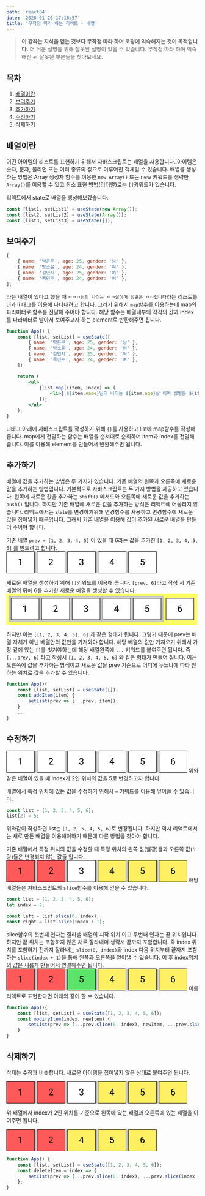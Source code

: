 ```yaml
---
path: 'react04'
date: '2020-01-26 17:16:57'
title: '무작정 따라 하는 리액트 - 배열'
---
```


> **이 강좌는 지식을 얻는 것보다 무작정 따라 하며 코딩에 익숙해지는 것이 목적입니다.** 더 쉬운 설명을 위해 잘못된 설명이 있을 수 있습니다. 무작정 따라 하며 익숙해진 뒤 잘못된 부분들을 찾아보세요.

## 목차

1. [배열이란](#배열이란)
2. [보여주기](#보여주기)
3. [추가하기](#추가하기)
4. [수정하기](#수정하기)
5. [삭제하기](#삭제하기)

## 배열이란

어떤 아이템의 리스트를 표현하기 위해서 자바스크립트는 배열을 사용합니다. 아이템은 숫자, 문자, 불리언 또는 여러 종류의 값으로 이루어진 객체일 수 있습니다. 배열을 생성하는 방법은 Array 생성자 함수를 이용한 `new Array()` 또는 new 키워드를 생략한 `Array()`를 이용할 수 있고 최소 표현 방법(리터럴)로는 `[]`키워드가 있습니다.

리액트에서 state로 배열을 생성해보겠습니다.

```javascript
const [list1, setList1] = useState(new Array());
const [list2, setList2] = useState(Array());
const [list3, setList3] = useState([]);
```

## 보여주기

```javascript
[
    { name: '박은우', age: 25, gender: '남' },
    { name: '방소윤', age: 24, gender: '여' },
    { name: '김민지', age: 25, gender: '여' },
    { name: '목민주', age: 24, gender: '여' },
];
```

라는 배열이 있다고 했을 때 `ㅁㅁㅁ님의 나이는 ㅁㅁ살이며 성별은 ㅁㅁ입니다`라는 리스트를 ul과 li 태그를 이용해 나타내려고 합니다. 그러기 위해서 `map`함수를 이용하는데 map의 파라미터로 함수를 전달해 주어야 합니다. 해당 함수는 배열내부의 각각의 값과 index를 파라미터로 받아서 보여주고자 하는 element로 반환해주면 됩니다.

```jsx
function App() {
    const [list, setList] = useState([
        { name: '박은우', age: 25, gender: '남' },
        { name: '방소윤', age: 24, gender: '여' },
        { name: '김민지', age: 25, gender: '여' },
        { name: '목민주', age: 24, gender: '여' },
    ]);

    return (
        <ul>
            {list.map((item, index) => (
                <li>{`${item.name}님의 나이는 ${item.age}살 이며 성별은 ${item.gender}자입니다.`}</li>
            ))}
        </ul>
    );
}
```

ul태그 아래에 자바스크립트를 작성하기 위해 `{}`를 사용하고 list에 map함수를 작성해줍니다. map에게 전달하는 함수는 배열을 순서대로 순회하며 item과 index를 전달해 줍니다. 이를 이용해 element를 만들어서 반환해주면 됩니다.

## 추가하기

배열에 값을 추가하는 방법은 두 가지가 있습니다. 기존 배열의 왼쪽과 오른쪽에 새로운 값을 추가하는 방법입니다. 기본적으로 자바스크립트는 두 가지 방법을 제공하고 있습니다. 왼쪽에 새로운 값을 추가하는 `shift()` 메서드와 오른쪽에 새로운 값을 추가하는 `push()` 입니다. 하지만 기존 배열에 새로운 값을 추가하는 방식은 리액트에 어울리지 않습니다. 리액트에서는 state를 변경하기위해 변경함수를 사용하고 변경함수에 새로운 값을 집어넣기 때문입니다. 그래서 기존 배열을 이용해 값이 추가된 새로운 배열을 만들어 주어야 합니다.

기존 배열 `prev = [1, 2, 3, 4, 5]` 이 있을 때 6라는 값을 추가한 `[1, 2, 3, 4, 5, 6]` 를 만드려고 합니다.
<svg width="394" height="57" viewBox="0 0 394 57" fill="none" xmlns="http://www.w3.org/2000/svg">
<rect width="394" height="57" fill="#C4C4C4"/>
<rect x="0.5" y="0.5" width="73" height="56" fill="white" stroke="black"/>
<path d="M38.543 36H36.3633V21.5508L31.9922 23.1562V21.1875L38.2031 18.8555H38.543V36Z" fill="black"/>
<rect x="80.5" y="0.5" width="73" height="56" fill="white" stroke="black"/>
<path d="M122.598 36H111.418V34.4414L117.324 27.8789C118.199 26.8867 118.801 26.082 119.129 25.4648C119.465 24.8398 119.633 24.1953 119.633 23.5312C119.633 22.6406 119.363 21.9102 118.824 21.3398C118.285 20.7695 117.566 20.4844 116.668 20.4844C115.59 20.4844 114.75 20.793 114.148 21.4102C113.555 22.0195 113.258 22.8711 113.258 23.9648H111.09C111.09 22.3945 111.594 21.125 112.602 20.1562C113.617 19.1875 114.973 18.7031 116.668 18.7031C118.254 18.7031 119.508 19.1211 120.43 19.957C121.352 20.7852 121.812 21.8906 121.812 23.2734C121.812 24.9531 120.742 26.9531 118.602 29.2734L114.031 34.2305H122.598V36Z" fill="black"/>
<rect x="160.5" y="0.5" width="73" height="56" fill="white" stroke="black"/>
<path d="M194.57 26.4141H196.199C197.223 26.3984 198.027 26.1289 198.613 25.6055C199.199 25.082 199.492 24.375 199.492 23.4844C199.492 21.4844 198.496 20.4844 196.504 20.4844C195.566 20.4844 194.816 20.7539 194.254 21.293C193.699 21.8242 193.422 22.5312 193.422 23.4141H191.254C191.254 22.0625 191.746 20.9414 192.73 20.0508C193.723 19.1523 194.98 18.7031 196.504 18.7031C198.113 18.7031 199.375 19.1289 200.289 19.9805C201.203 20.832 201.66 22.0156 201.66 23.5312C201.66 24.2734 201.418 24.9922 200.934 25.6875C200.457 26.3828 199.805 26.9023 198.977 27.2461C199.914 27.543 200.637 28.0352 201.145 28.7227C201.66 29.4102 201.918 30.25 201.918 31.2422C201.918 32.7734 201.418 33.9883 200.418 34.8867C199.418 35.7852 198.117 36.2344 196.516 36.2344C194.914 36.2344 193.609 35.8008 192.602 34.9336C191.602 34.0664 191.102 32.9219 191.102 31.5H193.281C193.281 32.3984 193.574 33.1172 194.16 33.6562C194.746 34.1953 195.531 34.4648 196.516 34.4648C197.562 34.4648 198.363 34.1914 198.918 33.6445C199.473 33.0977 199.75 32.3125 199.75 31.2891C199.75 30.2969 199.445 29.5352 198.836 29.0039C198.227 28.4727 197.348 28.1992 196.199 28.1836H194.57V26.4141Z" fill="black"/>
<rect x="240.5" y="0.5" width="73" height="56" fill="white" stroke="black"/>
<path d="M280.57 30.2695H282.938V32.0391H280.57V36H278.391V32.0391H270.621V30.7617L278.262 18.9375H280.57V30.2695ZM273.082 30.2695H278.391V21.9023L278.133 22.3711L273.082 30.2695Z" fill="black"/>
<rect x="320.5" y="0.5" width="73" height="56" fill="white" stroke="black"/>
<path d="M352.414 27.4453L353.281 18.9375H362.023V20.9414H355.121L354.605 25.5938C355.441 25.1016 356.391 24.8555 357.453 24.8555C359.008 24.8555 360.242 25.3711 361.156 26.4023C362.07 27.4258 362.527 28.8125 362.527 30.5625C362.527 32.3203 362.051 33.707 361.098 34.7227C360.152 35.7305 358.828 36.2344 357.125 36.2344C355.617 36.2344 354.387 35.8164 353.434 34.9805C352.48 34.1445 351.938 32.9883 351.805 31.5117H353.855C353.988 32.4883 354.336 33.2266 354.898 33.7266C355.461 34.2188 356.203 34.4648 357.125 34.4648C358.133 34.4648 358.922 34.1211 359.492 33.4336C360.07 32.7461 360.359 31.7969 360.359 30.5859C360.359 29.4453 360.047 28.5312 359.422 27.8438C358.805 27.1484 357.98 26.8008 356.949 26.8008C356.004 26.8008 355.262 27.0078 354.723 27.4219L354.148 27.8906L352.414 27.4453Z" fill="black"/>
</svg>

새로운 배열을 생성하기 위해 `[]`키워드를 이용해 줍니다. `[prev, 6]`라고 작성 시 기존 배열의 뒤에 6를 추가한 새로운 배열을 생성할 수 있습니다.
<svg width="501" height="81" viewBox="0 0 501 81" fill="none" xmlns="http://www.w3.org/2000/svg">
<rect width="501" height="81" fill="#FCFF60"/>
<rect x="6" y="5" width="406" height="69" fill="#C4C4C4"/>
<rect x="12.5" y="11.5" width="73" height="56" fill="white" stroke="black"/>
<path d="M50.543 47H48.3633V32.5508L43.9922 34.1562V32.1875L50.2031 29.8555H50.543V47Z" fill="black"/>
<rect x="92.5" y="11.5" width="73" height="56" fill="white" stroke="black"/>
<path d="M134.598 47H123.418V45.4414L129.324 38.8789C130.199 37.8867 130.801 37.082 131.129 36.4648C131.465 35.8398 131.633 35.1953 131.633 34.5312C131.633 33.6406 131.363 32.9102 130.824 32.3398C130.285 31.7695 129.566 31.4844 128.668 31.4844C127.59 31.4844 126.75 31.793 126.148 32.4102C125.555 33.0195 125.258 33.8711 125.258 34.9648H123.09C123.09 33.3945 123.594 32.125 124.602 31.1562C125.617 30.1875 126.973 29.7031 128.668 29.7031C130.254 29.7031 131.508 30.1211 132.43 30.957C133.352 31.7852 133.812 32.8906 133.812 34.2734C133.812 35.9531 132.742 37.9531 130.602 40.2734L126.031 45.2305H134.598V47Z" fill="black"/>
<rect x="172.5" y="11.5" width="73" height="56" fill="white" stroke="black"/>
<path d="M206.57 37.4141H208.199C209.223 37.3984 210.027 37.1289 210.613 36.6055C211.199 36.082 211.492 35.375 211.492 34.4844C211.492 32.4844 210.496 31.4844 208.504 31.4844C207.566 31.4844 206.816 31.7539 206.254 32.293C205.699 32.8242 205.422 33.5312 205.422 34.4141H203.254C203.254 33.0625 203.746 31.9414 204.73 31.0508C205.723 30.1523 206.98 29.7031 208.504 29.7031C210.113 29.7031 211.375 30.1289 212.289 30.9805C213.203 31.832 213.66 33.0156 213.66 34.5312C213.66 35.2734 213.418 35.9922 212.934 36.6875C212.457 37.3828 211.805 37.9023 210.977 38.2461C211.914 38.543 212.637 39.0352 213.145 39.7227C213.66 40.4102 213.918 41.25 213.918 42.2422C213.918 43.7734 213.418 44.9883 212.418 45.8867C211.418 46.7852 210.117 47.2344 208.516 47.2344C206.914 47.2344 205.609 46.8008 204.602 45.9336C203.602 45.0664 203.102 43.9219 203.102 42.5H205.281C205.281 43.3984 205.574 44.1172 206.16 44.6562C206.746 45.1953 207.531 45.4648 208.516 45.4648C209.562 45.4648 210.363 45.1914 210.918 44.6445C211.473 44.0977 211.75 43.3125 211.75 42.2891C211.75 41.2969 211.445 40.5352 210.836 40.0039C210.227 39.4727 209.348 39.1992 208.199 39.1836H206.57V37.4141Z" fill="black"/>
<rect x="252.5" y="11.5" width="73" height="56" fill="white" stroke="black"/>
<path d="M292.57 41.2695H294.938V43.0391H292.57V47H290.391V43.0391H282.621V41.7617L290.262 29.9375H292.57V41.2695ZM285.082 41.2695H290.391V32.9023L290.133 33.3711L285.082 41.2695Z" fill="black"/>
<rect x="332.5" y="11.5" width="73" height="56" fill="white" stroke="black"/>
<path d="M364.414 38.4453L365.281 29.9375H374.023V31.9414H367.121L366.605 36.5938C367.441 36.1016 368.391 35.8555 369.453 35.8555C371.008 35.8555 372.242 36.3711 373.156 37.4023C374.07 38.4258 374.527 39.8125 374.527 41.5625C374.527 43.3203 374.051 44.707 373.098 45.7227C372.152 46.7305 370.828 47.2344 369.125 47.2344C367.617 47.2344 366.387 46.8164 365.434 45.9805C364.48 45.1445 363.938 43.9883 363.805 42.5117H365.855C365.988 43.4883 366.336 44.2266 366.898 44.7266C367.461 45.2188 368.203 45.4648 369.125 45.4648C370.133 45.4648 370.922 45.1211 371.492 44.4336C372.07 43.7461 372.359 42.7969 372.359 41.5859C372.359 40.4453 372.047 39.5312 371.422 38.8438C370.805 38.1484 369.98 37.8008 368.949 37.8008C368.004 37.8008 367.262 38.0078 366.723 38.4219L366.148 38.8906L364.414 38.4453Z" fill="black"/>
<rect x="418.5" y="11.5" width="73" height="56" fill="white" stroke="black"/>
<path d="M457.926 29.9258V31.7656H457.527C455.84 31.7969 454.496 32.2969 453.496 33.2656C452.496 34.2344 451.918 35.5977 451.762 37.3555C452.66 36.3242 453.887 35.8086 455.441 35.8086C456.926 35.8086 458.109 36.332 458.992 37.3789C459.883 38.4258 460.328 39.7773 460.328 41.4336C460.328 43.1914 459.848 44.5977 458.887 45.6523C457.934 46.707 456.652 47.2344 455.043 47.2344C453.41 47.2344 452.086 46.6094 451.07 45.3594C450.055 44.1016 449.547 42.4844 449.547 40.5078V39.6758C449.547 36.5352 450.215 34.1367 451.551 32.4805C452.895 30.8164 454.891 29.9648 457.539 29.9258H457.926ZM455.078 37.6133C454.336 37.6133 453.652 37.8359 453.027 38.2812C452.402 38.7266 451.969 39.2852 451.727 39.957V40.7539C451.727 42.1602 452.043 43.293 452.676 44.1523C453.309 45.0117 454.098 45.4414 455.043 45.4414C456.02 45.4414 456.785 45.082 457.34 44.3633C457.902 43.6445 458.184 42.7031 458.184 41.5391C458.184 40.3672 457.898 39.4219 457.328 38.7031C456.766 37.9766 456.016 37.6133 455.078 37.6133Z" fill="black"/>
</svg>

하지만 이는 `[[1, 2, 3, 4, 5], 6]` 과 같은 형태가 됩니다. 그렇기 때문에 prev는 배열 자체가 아닌 배열안의 값만을 가져와야 합니다. 해당 배열의 값만 가져오기 위해서 가장 겉에 있는 `[]`를 벗겨야하는데 해당 배열왼쪽에 `...` 키워드를 붙여주면 됩니다. 즉 `[...prev, 6]` 라고 작성시 `[1, 2, 3, 4, 5, 6]` 와 같은 형태가 만들어 집니다. 이는 오른쪽에 값을 추가하는 방식이고 새로운 값을 prev 기준으로 어디에 두느냐에 따라 원하는 위치로 값을 추가할 수 있습니다.

```javascript
function App(){
    const [list, setList] = useState([]);
    const addItem(item) {
        setList(prev => [...prev, item]);
    }
    ...
}
```

## 수정하기

<svg width="474" height="57" viewBox="0 0 474 57" fill="none" xmlns="http://www.w3.org/2000/svg">
<rect width="474" height="57" fill="#C4C4C4"/>
<rect x="0.5" y="0.5" width="73" height="56" fill="white" stroke="black"/>
<path d="M38.543 36H36.3633V21.5508L31.9922 23.1562V21.1875L38.2031 18.8555H38.543V36Z" fill="black"/>
<rect x="80.5" y="0.5" width="73" height="56" fill="white" stroke="black"/>
<path d="M122.598 36H111.418V34.4414L117.324 27.8789C118.199 26.8867 118.801 26.082 119.129 25.4648C119.465 24.8398 119.633 24.1953 119.633 23.5312C119.633 22.6406 119.363 21.9102 118.824 21.3398C118.285 20.7695 117.566 20.4844 116.668 20.4844C115.59 20.4844 114.75 20.793 114.148 21.4102C113.555 22.0195 113.258 22.8711 113.258 23.9648H111.09C111.09 22.3945 111.594 21.125 112.602 20.1562C113.617 19.1875 114.973 18.7031 116.668 18.7031C118.254 18.7031 119.508 19.1211 120.43 19.957C121.352 20.7852 121.812 21.8906 121.812 23.2734C121.812 24.9531 120.742 26.9531 118.602 29.2734L114.031 34.2305H122.598V36Z" fill="black"/>
<rect x="160.5" y="0.5" width="73" height="56" fill="white" stroke="black"/>
<path d="M194.57 26.4141H196.199C197.223 26.3984 198.027 26.1289 198.613 25.6055C199.199 25.082 199.492 24.375 199.492 23.4844C199.492 21.4844 198.496 20.4844 196.504 20.4844C195.566 20.4844 194.816 20.7539 194.254 21.293C193.699 21.8242 193.422 22.5312 193.422 23.4141H191.254C191.254 22.0625 191.746 20.9414 192.73 20.0508C193.723 19.1523 194.98 18.7031 196.504 18.7031C198.113 18.7031 199.375 19.1289 200.289 19.9805C201.203 20.832 201.66 22.0156 201.66 23.5312C201.66 24.2734 201.418 24.9922 200.934 25.6875C200.457 26.3828 199.805 26.9023 198.977 27.2461C199.914 27.543 200.637 28.0352 201.145 28.7227C201.66 29.4102 201.918 30.25 201.918 31.2422C201.918 32.7734 201.418 33.9883 200.418 34.8867C199.418 35.7852 198.117 36.2344 196.516 36.2344C194.914 36.2344 193.609 35.8008 192.602 34.9336C191.602 34.0664 191.102 32.9219 191.102 31.5H193.281C193.281 32.3984 193.574 33.1172 194.16 33.6562C194.746 34.1953 195.531 34.4648 196.516 34.4648C197.562 34.4648 198.363 34.1914 198.918 33.6445C199.473 33.0977 199.75 32.3125 199.75 31.2891C199.75 30.2969 199.445 29.5352 198.836 29.0039C198.227 28.4727 197.348 28.1992 196.199 28.1836H194.57V26.4141Z" fill="black"/>
<rect x="240.5" y="0.5" width="73" height="56" fill="white" stroke="black"/>
<path d="M280.57 30.2695H282.938V32.0391H280.57V36H278.391V32.0391H270.621V30.7617L278.262 18.9375H280.57V30.2695ZM273.082 30.2695H278.391V21.9023L278.133 22.3711L273.082 30.2695Z" fill="black"/>
<rect x="320.5" y="0.5" width="73" height="56" fill="white" stroke="black"/>
<path d="M352.414 27.4453L353.281 18.9375H362.023V20.9414H355.121L354.605 25.5938C355.441 25.1016 356.391 24.8555 357.453 24.8555C359.008 24.8555 360.242 25.3711 361.156 26.4023C362.07 27.4258 362.527 28.8125 362.527 30.5625C362.527 32.3203 362.051 33.707 361.098 34.7227C360.152 35.7305 358.828 36.2344 357.125 36.2344C355.617 36.2344 354.387 35.8164 353.434 34.9805C352.48 34.1445 351.938 32.9883 351.805 31.5117H353.855C353.988 32.4883 354.336 33.2266 354.898 33.7266C355.461 34.2188 356.203 34.4648 357.125 34.4648C358.133 34.4648 358.922 34.1211 359.492 33.4336C360.07 32.7461 360.359 31.7969 360.359 30.5859C360.359 29.4453 360.047 28.5312 359.422 27.8438C358.805 27.1484 357.98 26.8008 356.949 26.8008C356.004 26.8008 355.262 27.0078 354.723 27.4219L354.148 27.8906L352.414 27.4453Z" fill="black"/>
<rect x="400.5" y="0.5" width="73" height="56" fill="white" stroke="black"/>
<path d="M439.926 18.9258V20.7656H439.527C437.84 20.7969 436.496 21.2969 435.496 22.2656C434.496 23.2344 433.918 24.5977 433.762 26.3555C434.66 25.3242 435.887 24.8086 437.441 24.8086C438.926 24.8086 440.109 25.332 440.992 26.3789C441.883 27.4258 442.328 28.7773 442.328 30.4336C442.328 32.1914 441.848 33.5977 440.887 34.6523C439.934 35.707 438.652 36.2344 437.043 36.2344C435.41 36.2344 434.086 35.6094 433.07 34.3594C432.055 33.1016 431.547 31.4844 431.547 29.5078V28.6758C431.547 25.5352 432.215 23.1367 433.551 21.4805C434.895 19.8164 436.891 18.9648 439.539 18.9258H439.926ZM437.078 26.6133C436.336 26.6133 435.652 26.8359 435.027 27.2812C434.402 27.7266 433.969 28.2852 433.727 28.957V29.7539C433.727 31.1602 434.043 32.293 434.676 33.1523C435.309 34.0117 436.098 34.4414 437.043 34.4414C438.02 34.4414 438.785 34.082 439.34 33.3633C439.902 32.6445 440.184 31.7031 440.184 30.5391C440.184 29.3672 439.898 28.4219 439.328 27.7031C438.766 26.9766 438.016 26.6133 437.078 26.6133Z" fill="black"/>
</svg>
위와 같은 배열이 있을 때 index가 2인 위치의 값을 5로 변경하고자 합니다.

배열에서 특정 위치에 있는 값을 수정하기 위해서 `=` 키워드를 이용해 덮어쓸 수 있습니다.

```javascript
const list = [1, 2, 3, 4, 5, 6];
list[2] = 5;
```

위와같이 작성하면 list는 `[1, 2, 5, 4, 5, 6]`로 변경됩니다. 하지만 역시 리액트에서는 새로 만든 배열을 이용해야하기 때문에 다른 방법을 찾아야 합니다.

기존 배열에서 특정 위치의 값을 수정할 때 특정 위치의 왼쪽 값(빨강)들과 오른쪽 값(노랑)들은 변경되지 않는 값들 입니다.
<svg width="474" height="57" viewBox="0 0 474 57" fill="none" xmlns="http://www.w3.org/2000/svg">
<rect width="474" height="57" fill="#C4C4C4"/>
<rect x="0.5" y="0.5" width="73" height="56" fill="#FF5959" stroke="black"/>
<path d="M38.543 36H36.3633V21.5508L31.9922 23.1562V21.1875L38.2031 18.8555H38.543V36Z" fill="black"/>
<rect x="80.5" y="0.5" width="73" height="56" fill="#FF5959" stroke="black"/>
<path d="M122.598 36H111.418V34.4414L117.324 27.8789C118.199 26.8867 118.801 26.082 119.129 25.4648C119.465 24.8398 119.633 24.1953 119.633 23.5312C119.633 22.6406 119.363 21.9102 118.824 21.3398C118.285 20.7695 117.566 20.4844 116.668 20.4844C115.59 20.4844 114.75 20.793 114.148 21.4102C113.555 22.0195 113.258 22.8711 113.258 23.9648H111.09C111.09 22.3945 111.594 21.125 112.602 20.1562C113.617 19.1875 114.973 18.7031 116.668 18.7031C118.254 18.7031 119.508 19.1211 120.43 19.957C121.352 20.7852 121.812 21.8906 121.812 23.2734C121.812 24.9531 120.742 26.9531 118.602 29.2734L114.031 34.2305H122.598V36Z" fill="black"/>
<rect x="160.5" y="0.5" width="73" height="56" fill="white" stroke="black"/>
<path d="M194.57 26.4141H196.199C197.223 26.3984 198.027 26.1289 198.613 25.6055C199.199 25.082 199.492 24.375 199.492 23.4844C199.492 21.4844 198.496 20.4844 196.504 20.4844C195.566 20.4844 194.816 20.7539 194.254 21.293C193.699 21.8242 193.422 22.5312 193.422 23.4141H191.254C191.254 22.0625 191.746 20.9414 192.73 20.0508C193.723 19.1523 194.98 18.7031 196.504 18.7031C198.113 18.7031 199.375 19.1289 200.289 19.9805C201.203 20.832 201.66 22.0156 201.66 23.5312C201.66 24.2734 201.418 24.9922 200.934 25.6875C200.457 26.3828 199.805 26.9023 198.977 27.2461C199.914 27.543 200.637 28.0352 201.145 28.7227C201.66 29.4102 201.918 30.25 201.918 31.2422C201.918 32.7734 201.418 33.9883 200.418 34.8867C199.418 35.7852 198.117 36.2344 196.516 36.2344C194.914 36.2344 193.609 35.8008 192.602 34.9336C191.602 34.0664 191.102 32.9219 191.102 31.5H193.281C193.281 32.3984 193.574 33.1172 194.16 33.6562C194.746 34.1953 195.531 34.4648 196.516 34.4648C197.562 34.4648 198.363 34.1914 198.918 33.6445C199.473 33.0977 199.75 32.3125 199.75 31.2891C199.75 30.2969 199.445 29.5352 198.836 29.0039C198.227 28.4727 197.348 28.1992 196.199 28.1836H194.57V26.4141Z" fill="black"/>
<rect x="240.5" y="0.5" width="73" height="56" fill="#FFEF62" stroke="black"/>
<path d="M280.57 30.2695H282.938V32.0391H280.57V36H278.391V32.0391H270.621V30.7617L278.262 18.9375H280.57V30.2695ZM273.082 30.2695H278.391V21.9023L278.133 22.3711L273.082 30.2695Z" fill="black"/>
<rect x="320.5" y="0.5" width="73" height="56" fill="#FFEF62" stroke="black"/>
<path d="M352.414 27.4453L353.281 18.9375H362.023V20.9414H355.121L354.605 25.5938C355.441 25.1016 356.391 24.8555 357.453 24.8555C359.008 24.8555 360.242 25.3711 361.156 26.4023C362.07 27.4258 362.527 28.8125 362.527 30.5625C362.527 32.3203 362.051 33.707 361.098 34.7227C360.152 35.7305 358.828 36.2344 357.125 36.2344C355.617 36.2344 354.387 35.8164 353.434 34.9805C352.48 34.1445 351.938 32.9883 351.805 31.5117H353.855C353.988 32.4883 354.336 33.2266 354.898 33.7266C355.461 34.2188 356.203 34.4648 357.125 34.4648C358.133 34.4648 358.922 34.1211 359.492 33.4336C360.07 32.7461 360.359 31.7969 360.359 30.5859C360.359 29.4453 360.047 28.5312 359.422 27.8438C358.805 27.1484 357.98 26.8008 356.949 26.8008C356.004 26.8008 355.262 27.0078 354.723 27.4219L354.148 27.8906L352.414 27.4453Z" fill="black"/>
<rect x="400.5" y="0.5" width="73" height="56" fill="#FFEF62" stroke="black"/>
<path d="M439.926 18.9258V20.7656H439.527C437.84 20.7969 436.496 21.2969 435.496 22.2656C434.496 23.2344 433.918 24.5977 433.762 26.3555C434.66 25.3242 435.887 24.8086 437.441 24.8086C438.926 24.8086 440.109 25.332 440.992 26.3789C441.883 27.4258 442.328 28.7773 442.328 30.4336C442.328 32.1914 441.848 33.5977 440.887 34.6523C439.934 35.707 438.652 36.2344 437.043 36.2344C435.41 36.2344 434.086 35.6094 433.07 34.3594C432.055 33.1016 431.547 31.4844 431.547 29.5078V28.6758C431.547 25.5352 432.215 23.1367 433.551 21.4805C434.895 19.8164 436.891 18.9648 439.539 18.9258H439.926ZM437.078 26.6133C436.336 26.6133 435.652 26.8359 435.027 27.2812C434.402 27.7266 433.969 28.2852 433.727 28.957V29.7539C433.727 31.1602 434.043 32.293 434.676 33.1523C435.309 34.0117 436.098 34.4414 437.043 34.4414C438.02 34.4414 438.785 34.082 439.34 33.3633C439.902 32.6445 440.184 31.7031 440.184 30.5391C440.184 29.3672 439.898 28.4219 439.328 27.7031C438.766 26.9766 438.016 26.6133 437.078 26.6133Z" fill="black"/>
</svg>
해당 배열들은 자바스크립트의 `slice`함수를 이용해 얻을 수 있습니다.

```javascript
const list = [1, 2, 3, 4, 5, 6];
let index = 2;

const left = list.slice(0, index);
const right = list.slice(index + 1);
```

slice함수의 첫번째 인자는 잘라낼 배열의 시작 위치 이고 두번째 인자는 끝 위치입니다. 하지만 끝 위치는 포함하지 않은 채로 잘라내며 생략시 끝까지 포함합니다. 즉 index 위치를 포함하기 전까지 잘라내는 `slice(0, index)`와 index 다음 위치부터 끝까지 포함하는 `slice(index + 1)`을 통해 왼쪽과 오른쪽을 얻어낼 수 있습니다. 이 후 index위치의 값은 새롭게 만들어서 연결해주면 됩니다.
<svg width="474" height="57" viewBox="0 0 474 57" fill="none" xmlns="http://www.w3.org/2000/svg">
<rect width="474" height="57" fill="#C4C4C4"/>
<rect x="0.5" y="0.5" width="73" height="56" fill="#FF5959" stroke="black"/>
<path d="M38.543 36H36.3633V21.5508L31.9922 23.1562V21.1875L38.2031 18.8555H38.543V36Z" fill="black"/>
<rect x="80.5" y="0.5" width="73" height="56" fill="#FF5959" stroke="black"/>
<path d="M122.598 36H111.418V34.4414L117.324 27.8789C118.199 26.8867 118.801 26.082 119.129 25.4648C119.465 24.8398 119.633 24.1953 119.633 23.5312C119.633 22.6406 119.363 21.9102 118.824 21.3398C118.285 20.7695 117.566 20.4844 116.668 20.4844C115.59 20.4844 114.75 20.793 114.148 21.4102C113.555 22.0195 113.258 22.8711 113.258 23.9648H111.09C111.09 22.3945 111.594 21.125 112.602 20.1562C113.617 19.1875 114.973 18.7031 116.668 18.7031C118.254 18.7031 119.508 19.1211 120.43 19.957C121.352 20.7852 121.812 21.8906 121.812 23.2734C121.812 24.9531 120.742 26.9531 118.602 29.2734L114.031 34.2305H122.598V36Z" fill="black"/>
<rect x="160.5" y="0.5" width="73" height="56" fill="#5CE369" stroke="black"/>
<path d="M192.414 27.4453L193.281 18.9375H202.023V20.9414H195.121L194.605 25.5938C195.441 25.1016 196.391 24.8555 197.453 24.8555C199.008 24.8555 200.242 25.3711 201.156 26.4023C202.07 27.4258 202.527 28.8125 202.527 30.5625C202.527 32.3203 202.051 33.707 201.098 34.7227C200.152 35.7305 198.828 36.2344 197.125 36.2344C195.617 36.2344 194.387 35.8164 193.434 34.9805C192.48 34.1445 191.938 32.9883 191.805 31.5117H193.855C193.988 32.4883 194.336 33.2266 194.898 33.7266C195.461 34.2188 196.203 34.4648 197.125 34.4648C198.133 34.4648 198.922 34.1211 199.492 33.4336C200.07 32.7461 200.359 31.7969 200.359 30.5859C200.359 29.4453 200.047 28.5312 199.422 27.8438C198.805 27.1484 197.98 26.8008 196.949 26.8008C196.004 26.8008 195.262 27.0078 194.723 27.4219L194.148 27.8906L192.414 27.4453Z" fill="black"/>
<rect x="240.5" y="0.5" width="73" height="56" fill="#FFEF62" stroke="black"/>
<path d="M280.57 30.2695H282.938V32.0391H280.57V36H278.391V32.0391H270.621V30.7617L278.262 18.9375H280.57V30.2695ZM273.082 30.2695H278.391V21.9023L278.133 22.3711L273.082 30.2695Z" fill="black"/>
<rect x="320.5" y="0.5" width="73" height="56" fill="#FFEF62" stroke="black"/>
<path d="M352.414 27.4453L353.281 18.9375H362.023V20.9414H355.121L354.605 25.5938C355.441 25.1016 356.391 24.8555 357.453 24.8555C359.008 24.8555 360.242 25.3711 361.156 26.4023C362.07 27.4258 362.527 28.8125 362.527 30.5625C362.527 32.3203 362.051 33.707 361.098 34.7227C360.152 35.7305 358.828 36.2344 357.125 36.2344C355.617 36.2344 354.387 35.8164 353.434 34.9805C352.48 34.1445 351.938 32.9883 351.805 31.5117H353.855C353.988 32.4883 354.336 33.2266 354.898 33.7266C355.461 34.2188 356.203 34.4648 357.125 34.4648C358.133 34.4648 358.922 34.1211 359.492 33.4336C360.07 32.7461 360.359 31.7969 360.359 30.5859C360.359 29.4453 360.047 28.5312 359.422 27.8438C358.805 27.1484 357.98 26.8008 356.949 26.8008C356.004 26.8008 355.262 27.0078 354.723 27.4219L354.148 27.8906L352.414 27.4453Z" fill="black"/>
<rect x="400.5" y="0.5" width="73" height="56" fill="#FFEF62" stroke="black"/>
<path d="M439.926 18.9258V20.7656H439.527C437.84 20.7969 436.496 21.2969 435.496 22.2656C434.496 23.2344 433.918 24.5977 433.762 26.3555C434.66 25.3242 435.887 24.8086 437.441 24.8086C438.926 24.8086 440.109 25.332 440.992 26.3789C441.883 27.4258 442.328 28.7773 442.328 30.4336C442.328 32.1914 441.848 33.5977 440.887 34.6523C439.934 35.707 438.652 36.2344 437.043 36.2344C435.41 36.2344 434.086 35.6094 433.07 34.3594C432.055 33.1016 431.547 31.4844 431.547 29.5078V28.6758C431.547 25.5352 432.215 23.1367 433.551 21.4805C434.895 19.8164 436.891 18.9648 439.539 18.9258H439.926ZM437.078 26.6133C436.336 26.6133 435.652 26.8359 435.027 27.2812C434.402 27.7266 433.969 28.2852 433.727 28.957V29.7539C433.727 31.1602 434.043 32.293 434.676 33.1523C435.309 34.0117 436.098 34.4414 437.043 34.4414C438.02 34.4414 438.785 34.082 439.34 33.3633C439.902 32.6445 440.184 31.7031 440.184 30.5391C440.184 29.3672 439.898 28.4219 439.328 27.7031C438.766 26.9766 438.016 26.6133 437.078 26.6133Z" fill="black"/>
</svg>
이를 리액트로 표현한다면 아래와 같이 할 수 있습니다.

```javascript
function App(){
    const [list, setList] = useState([1, 2, 3, 4, 5, 6]);
    const modifyItem(index, newItem) {
        setList(prev => [...prev.slice(0, index), newItem, ...prev.slice(index + 1)]);
    }
}
```

## 삭제하기

삭제는 수정과 비슷합니다. 새로운 아이템을 집어넣지 않은 상태로 붙여주면 됩니다.

<svg width="474" height="57" viewBox="0 0 474 57" fill="none" xmlns="http://www.w3.org/2000/svg">
<rect width="474" height="57" fill="#C4C4C4"/>
<rect x="0.5" y="0.5" width="73" height="56" fill="#FF5959" stroke="black"/>
<path d="M38.543 36H36.3633V21.5508L31.9922 23.1562V21.1875L38.2031 18.8555H38.543V36Z" fill="black"/>
<rect x="80.5" y="0.5" width="73" height="56" fill="#FF5959" stroke="black"/>
<path d="M122.598 36H111.418V34.4414L117.324 27.8789C118.199 26.8867 118.801 26.082 119.129 25.4648C119.465 24.8398 119.633 24.1953 119.633 23.5312C119.633 22.6406 119.363 21.9102 118.824 21.3398C118.285 20.7695 117.566 20.4844 116.668 20.4844C115.59 20.4844 114.75 20.793 114.148 21.4102C113.555 22.0195 113.258 22.8711 113.258 23.9648H111.09C111.09 22.3945 111.594 21.125 112.602 20.1562C113.617 19.1875 114.973 18.7031 116.668 18.7031C118.254 18.7031 119.508 19.1211 120.43 19.957C121.352 20.7852 121.812 21.8906 121.812 23.2734C121.812 24.9531 120.742 26.9531 118.602 29.2734L114.031 34.2305H122.598V36Z" fill="black"/>
<rect x="160.5" y="0.5" width="73" height="56" fill="white" stroke="black"/>
<path d="M194.57 26.4141H196.199C197.223 26.3984 198.027 26.1289 198.613 25.6055C199.199 25.082 199.492 24.375 199.492 23.4844C199.492 21.4844 198.496 20.4844 196.504 20.4844C195.566 20.4844 194.816 20.7539 194.254 21.293C193.699 21.8242 193.422 22.5312 193.422 23.4141H191.254C191.254 22.0625 191.746 20.9414 192.73 20.0508C193.723 19.1523 194.98 18.7031 196.504 18.7031C198.113 18.7031 199.375 19.1289 200.289 19.9805C201.203 20.832 201.66 22.0156 201.66 23.5312C201.66 24.2734 201.418 24.9922 200.934 25.6875C200.457 26.3828 199.805 26.9023 198.977 27.2461C199.914 27.543 200.637 28.0352 201.145 28.7227C201.66 29.4102 201.918 30.25 201.918 31.2422C201.918 32.7734 201.418 33.9883 200.418 34.8867C199.418 35.7852 198.117 36.2344 196.516 36.2344C194.914 36.2344 193.609 35.8008 192.602 34.9336C191.602 34.0664 191.102 32.9219 191.102 31.5H193.281C193.281 32.3984 193.574 33.1172 194.16 33.6562C194.746 34.1953 195.531 34.4648 196.516 34.4648C197.562 34.4648 198.363 34.1914 198.918 33.6445C199.473 33.0977 199.75 32.3125 199.75 31.2891C199.75 30.2969 199.445 29.5352 198.836 29.0039C198.227 28.4727 197.348 28.1992 196.199 28.1836H194.57V26.4141Z" fill="black"/>
<rect x="240.5" y="0.5" width="73" height="56" fill="#FFEF62" stroke="black"/>
<path d="M280.57 30.2695H282.938V32.0391H280.57V36H278.391V32.0391H270.621V30.7617L278.262 18.9375H280.57V30.2695ZM273.082 30.2695H278.391V21.9023L278.133 22.3711L273.082 30.2695Z" fill="black"/>
<rect x="320.5" y="0.5" width="73" height="56" fill="#FFEF62" stroke="black"/>
<path d="M352.414 27.4453L353.281 18.9375H362.023V20.9414H355.121L354.605 25.5938C355.441 25.1016 356.391 24.8555 357.453 24.8555C359.008 24.8555 360.242 25.3711 361.156 26.4023C362.07 27.4258 362.527 28.8125 362.527 30.5625C362.527 32.3203 362.051 33.707 361.098 34.7227C360.152 35.7305 358.828 36.2344 357.125 36.2344C355.617 36.2344 354.387 35.8164 353.434 34.9805C352.48 34.1445 351.938 32.9883 351.805 31.5117H353.855C353.988 32.4883 354.336 33.2266 354.898 33.7266C355.461 34.2188 356.203 34.4648 357.125 34.4648C358.133 34.4648 358.922 34.1211 359.492 33.4336C360.07 32.7461 360.359 31.7969 360.359 30.5859C360.359 29.4453 360.047 28.5312 359.422 27.8438C358.805 27.1484 357.98 26.8008 356.949 26.8008C356.004 26.8008 355.262 27.0078 354.723 27.4219L354.148 27.8906L352.414 27.4453Z" fill="black"/>
<rect x="400.5" y="0.5" width="73" height="56" fill="#FFEF62" stroke="black"/>
<path d="M439.926 18.9258V20.7656H439.527C437.84 20.7969 436.496 21.2969 435.496 22.2656C434.496 23.2344 433.918 24.5977 433.762 26.3555C434.66 25.3242 435.887 24.8086 437.441 24.8086C438.926 24.8086 440.109 25.332 440.992 26.3789C441.883 27.4258 442.328 28.7773 442.328 30.4336C442.328 32.1914 441.848 33.5977 440.887 34.6523C439.934 35.707 438.652 36.2344 437.043 36.2344C435.41 36.2344 434.086 35.6094 433.07 34.3594C432.055 33.1016 431.547 31.4844 431.547 29.5078V28.6758C431.547 25.5352 432.215 23.1367 433.551 21.4805C434.895 19.8164 436.891 18.9648 439.539 18.9258H439.926ZM437.078 26.6133C436.336 26.6133 435.652 26.8359 435.027 27.2812C434.402 27.7266 433.969 28.2852 433.727 28.957V29.7539C433.727 31.1602 434.043 32.293 434.676 33.1523C435.309 34.0117 436.098 34.4414 437.043 34.4414C438.02 34.4414 438.785 34.082 439.34 33.3633C439.902 32.6445 440.184 31.7031 440.184 30.5391C440.184 29.3672 439.898 28.4219 439.328 27.7031C438.766 26.9766 438.016 26.6133 437.078 26.6133Z" fill="black"/>
</svg>

위 배열에서 index가 2인 위치를 기준으로 왼쪽에 있는 배열과 오른쪽에 있는 배열을 이어주면 됩니다.

<svg width="394" height="57" viewBox="0 0 394 57" fill="none" xmlns="http://www.w3.org/2000/svg">
<rect width="394" height="57" fill="#C4C4C4"/>
<rect x="0.5" y="0.5" width="73" height="56" fill="#FF5959" stroke="black"/>
<path d="M38.543 36H36.3633V21.5508L31.9922 23.1562V21.1875L38.2031 18.8555H38.543V36Z" fill="black"/>
<rect x="80.5" y="0.5" width="73" height="56" fill="#FF5959" stroke="black"/>
<path d="M122.598 36H111.418V34.4414L117.324 27.8789C118.199 26.8867 118.801 26.082 119.129 25.4648C119.465 24.8398 119.633 24.1953 119.633 23.5312C119.633 22.6406 119.363 21.9102 118.824 21.3398C118.285 20.7695 117.566 20.4844 116.668 20.4844C115.59 20.4844 114.75 20.793 114.148 21.4102C113.555 22.0195 113.258 22.8711 113.258 23.9648H111.09C111.09 22.3945 111.594 21.125 112.602 20.1562C113.617 19.1875 114.973 18.7031 116.668 18.7031C118.254 18.7031 119.508 19.1211 120.43 19.957C121.352 20.7852 121.812 21.8906 121.812 23.2734C121.812 24.9531 120.742 26.9531 118.602 29.2734L114.031 34.2305H122.598V36Z" fill="black"/>
<rect x="160.5" y="0.5" width="73" height="56" fill="#FFEF62" stroke="black"/>
<path d="M200.57 30.2695H202.938V32.0391H200.57V36H198.391V32.0391H190.621V30.7617L198.262 18.9375H200.57V30.2695ZM193.082 30.2695H198.391V21.9023L198.133 22.3711L193.082 30.2695Z" fill="black"/>
<rect x="240.5" y="0.5" width="73" height="56" fill="#FFEF62" stroke="black"/>
<path d="M272.414 27.4453L273.281 18.9375H282.023V20.9414H275.121L274.605 25.5938C275.441 25.1016 276.391 24.8555 277.453 24.8555C279.008 24.8555 280.242 25.3711 281.156 26.4023C282.07 27.4258 282.527 28.8125 282.527 30.5625C282.527 32.3203 282.051 33.707 281.098 34.7227C280.152 35.7305 278.828 36.2344 277.125 36.2344C275.617 36.2344 274.387 35.8164 273.434 34.9805C272.48 34.1445 271.938 32.9883 271.805 31.5117H273.855C273.988 32.4883 274.336 33.2266 274.898 33.7266C275.461 34.2188 276.203 34.4648 277.125 34.4648C278.133 34.4648 278.922 34.1211 279.492 33.4336C280.07 32.7461 280.359 31.7969 280.359 30.5859C280.359 29.4453 280.047 28.5312 279.422 27.8438C278.805 27.1484 277.98 26.8008 276.949 26.8008C276.004 26.8008 275.262 27.0078 274.723 27.4219L274.148 27.8906L272.414 27.4453Z" fill="black"/>
<rect x="320.5" y="0.5" width="73" height="56" fill="#FFEF62" stroke="black"/>
<path d="M359.926 18.9258V20.7656H359.527C357.84 20.7969 356.496 21.2969 355.496 22.2656C354.496 23.2344 353.918 24.5977 353.762 26.3555C354.66 25.3242 355.887 24.8086 357.441 24.8086C358.926 24.8086 360.109 25.332 360.992 26.3789C361.883 27.4258 362.328 28.7773 362.328 30.4336C362.328 32.1914 361.848 33.5977 360.887 34.6523C359.934 35.707 358.652 36.2344 357.043 36.2344C355.41 36.2344 354.086 35.6094 353.07 34.3594C352.055 33.1016 351.547 31.4844 351.547 29.5078V28.6758C351.547 25.5352 352.215 23.1367 353.551 21.4805C354.895 19.8164 356.891 18.9648 359.539 18.9258H359.926ZM357.078 26.6133C356.336 26.6133 355.652 26.8359 355.027 27.2812C354.402 27.7266 353.969 28.2852 353.727 28.957V29.7539C353.727 31.1602 354.043 32.293 354.676 33.1523C355.309 34.0117 356.098 34.4414 357.043 34.4414C358.02 34.4414 358.785 34.082 359.34 33.3633C359.902 32.6445 360.184 31.7031 360.184 30.5391C360.184 29.3672 359.898 28.4219 359.328 27.7031C358.766 26.9766 358.016 26.6133 357.078 26.6133Z" fill="black"/>
</svg>

```javascript
function App() {
    const [list, setList] = useState([1, 2, 3, 4, 5, 6]);
    const deleteItem = index => {
        setList(prev => [...prev.slice(0, index), ...prev.slice(index + 1)]);
    };
}
```
